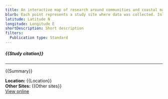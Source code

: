 ```yaml
---
title: An interactive map of research around communities and coastal management decision making
blurb: Each point represents a study site where data was collected. Inland points are midpoints, and represent a study that pooled data across multiple coastal sites.
latitude: Latitude N
longitude: Longitude E
shortDescription: Short description
filters:
  Publication type: Standard
---
```


##### {{Study citation}}

---

{{Summary}}

**Location:** {{Location}}\
**Other Sites:** {{Other sites}}\
[View online]({{Hyperlink}})
